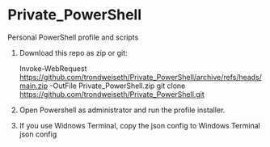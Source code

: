 # Private_PowerShell
Personal PowerShell profile and scripts

1) Download this repo as zip or git:

      Invoke-WebRequest https://github.com/trondweiseth/Private_PowerShell/archive/refs/heads/main.zip -OutFile Private_PowerShell.zip
      git clone https://github.com/trondweiseth/Private_PowerShell.git

2) Open Powershell as administrator and run the profile installer.
3) If you use Widnows Terminal, copy the json config to Windows Terminal json config
